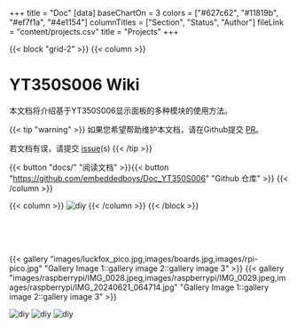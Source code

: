 +++
title = "Doc"
[data]
baseChartOn = 3
colors = ["#627c62", "#11819b", "#ef7f1a", "#4e1154"]
columnTitles = ["Section", "Status", "Author"]
fileLink = "content/projects.csv"
title = "Projects"
+++

{{< block "grid-2" >}}
{{< column >}}

# **YT350S006** Wiki

本文档将介绍基于YT350S006显示面板的多种模块的使用方法。

{{< tip "warning" >}}
如果您希望帮助维护本文档，请在Github提交 [PR](https://github.com/onweru/compose/pulls)。

若文档有误，请提交 [issue](https://github.com/onweru/compose/issues/new/choose "Open a Github Issue")(s) {{< /tip >}}

<!--
{{< tip >}}
You can generate diagrams, flowcharts, and piecharts from text in a similar manner as markdown using [mermaid](./docs/compose/mermaid/).

Or, [generate graphs, charts](docs/compose/graphs-charts-tables/#show-a-pie-doughnut--bar-chart-at-once) and tables from a csv, ~~or a json~~ file.
{{< /tip >}} -->

{{< button "docs/" "阅读文档" >}}{{< button "https://github.com/embeddedboys/Doc_YT350S006" "Github 仓库" >}}
{{< /column >}}

{{< column >}}
![diy](images/pico_dm_yt350s006_zoomed.jpg)
{{< /column >}}
{{< /block >}}

</br></br></br>
<!-- <h2 align="center"> 画廊 </h2> -->

{{< gallery "images/luckfox_pico.jpg,images/boards.jpg,images/rpi-pico.jpg" "Gallery Image 1::gallery image 2::gallery image 3" >}}
{{< gallery "images/raspberrypi/IMG_0028.jpeg,images/raspberrypi/IMG_0029.jpeg,images/raspberrypi/IMG_20240621_064714.jpg" "Gallery Image 1::gallery image 2::gallery image 3" >}}

![diy](images/IMG_0032.jpeg)
![diy](images/IMG_0033.jpeg)
![diy](images/IMG_20240621_064648.jpg)